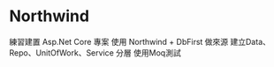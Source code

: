 # Northwind


練習建置 Asp.Net Core 專案
使用 Northwind + DbFirst 做來源
建立Data、Repo、UnitOfWork、Service 分層
使用Moq測試